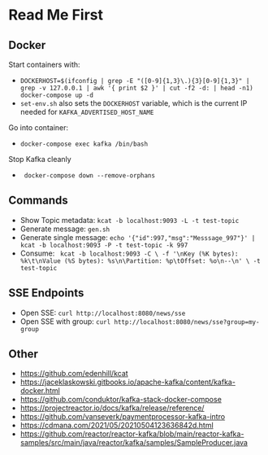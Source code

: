 # Read Me First
## Docker
Start containers with:
- `DOCKERHOST=$(ifconfig | grep -E "([0-9]{1,3}\.){3}[0-9]{1,3}" | grep -v 127.0.0.1 | awk '{ print $2 }' | cut -f2 -d: | head -n1) docker-compose up -d`
- `set-env.sh` also sets the `DOCKERHOST` variable, which is the current IP needed for `KAFKA_ADVERTISED_HOST_NAME`

Go into container:
- `docker-compose exec kafka /bin/bash`

Stop Kafka cleanly
- ` docker-compose down --remove-orphans`

## Commands
- Show Topic metadata: `kcat -b localhost:9093 -L -t test-topic`
- Generate message: `gen.sh`
- Generate single message: `echo '{"id":997,"msg":"Messsage_997"}' | kcat -b localhost:9093 -P -t test-topic -k 997`
- Consume: ` kcat -b localhost:9093 -C \
  -f '\nKey (%K bytes): %k\t\nValue (%S bytes): %s\n\Partition: %p\tOffset: %o\n--\n' \
  -t test-topic`

## SSE Endpoints
- Open SSE: `curl http://localhost:8080/news/sse`
- Open SSE with group: `curl http://localhost:8080/news/sse?group=my-group`


## Other
- https://github.com/edenhill/kcat
- https://jaceklaskowski.gitbooks.io/apache-kafka/content/kafka-docker.html
- https://github.com/conduktor/kafka-stack-docker-compose
- https://projectreactor.io/docs/kafka/release/reference/
- https://github.com/vanseverk/paymentprocessor-kafka-intro
- https://cdmana.com/2021/05/20210504123636842d.html
- https://github.com/reactor/reactor-kafka/blob/main/reactor-kafka-samples/src/main/java/reactor/kafka/samples/SampleProducer.java
